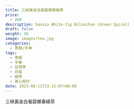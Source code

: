 ```yaml
---
title: 三峽黃金白毫碧螺春綠茶
price:
  - 260
description: Sanxia White-tip Biluochun (Green Spiral)
draft: false
weight: 16
image: images/tea.jpg
categories:
  - 茶類/手奉
tags:
  - 茶類
  - 手奉
  - 台灣茶
  - 白毫
  - 綠茶
  - 青心柑仔
date: 2023-08-11T23:15:07+08:00
---
```


 三峽黃金白毫碧螺春綠茶
